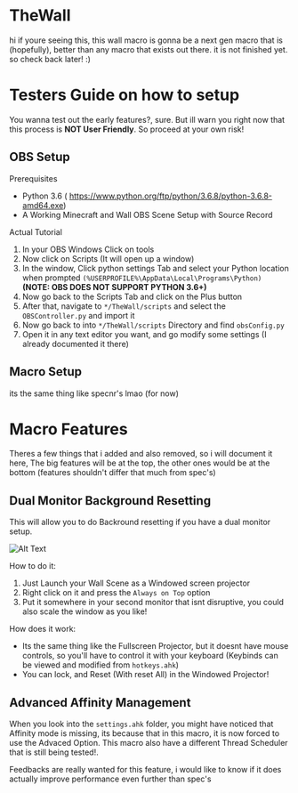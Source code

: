 # TheWall
 hi if youre seeing this, this wall macro is gonna be a next gen macro that is (hopefully), better than any macro that exists out there. it is not finished yet. so check back later! :)

# Testers Guide on how to setup
You wanna test out the early features?, sure. But ill warn you right now that this process is **NOT User Friendly**. So proceed at your own risk!
## OBS Setup
 Prerequisites

* Python 3.6 (
<https://www.python.org/ftp/python/3.6.8/python-3.6.8-amd64.exe>)
* A Working Minecraft and Wall OBS Scene Setup with Source Record

Actual Tutorial
 1. In your OBS Windows Click on tools
 2. Now click on Scripts (It will open up a window)
 3. In the window, Click python settings Tab and select your Python location when prompted `(%USERPROFILE%\AppData\Local\Programs\Python)` **(NOTE: OBS DOES NOT SUPPORT PYTHON 3.6+)**
 4. Now go back to the Scripts Tab and click on the Plus button
 5. After that, navigate to `*/TheWall/scripts` and select the `OBSController.py` and import it
 6. Now go back to into `*/TheWall/scripts` Directory and find `obsConfig.py`
 7. Open it in any text editor you want, and go modify some settings (I already documented it there)

## Macro Setup
its the same thing like specnr's lmao (for now)
# Macro Features
Theres a few things that i added and also removed, so i will document it here, The big features will be at the top, the other ones would be at the bottom (features shouldn't differ that much from spec's)

## **Dual Monitor Background Resetting**
This will allow you to do Backround resetting if you have a dual monitor setup.

![Alt Text](https://media4.giphy.com/media/8lNxoV5vEXgLjCTY0i/giphy.gif?cid=790b76113bf8411fcb364a2bdd59ad56cab8aeae6b921093&rid=giphy.gif&ct=g)

How to do it:
1. Just Launch your Wall Scene as a Windowed screen projector
2. Right click on it and press the `Always on Top` option
3. Put it somewhere in your second monitor that isnt disruptive, you could also scale the window as you like!

How does it work:
* Its the same thing like the Fullscreen Projector, but it doesnt have mouse controls, so you'll have to control it with your keyboard (Keybinds can be viewed and modified from `hotkeys.ahk`)
* You can lock, and Reset (With reset All) in the Windowed Projector!

## **Advanced Affinity Management**
 When you look into the `settings.ahk` folder, you might have noticed that Affinity mode is missing, its because that in this macro, it is now forced to use the Advaced Option. This macro also have a different Thread Scheduler that is still being tested!.

 Feedbacks are really wanted for this feature, i would like to know if it does actually improve performance even further than spec's
